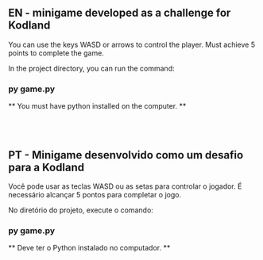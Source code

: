 
## EN - minigame developed as a challenge for Kodland

You can use the keys WASD or arrows to control the player. Must achieve 5 points to complete the game.

In the project directory, you can run the command:


### py game.py


** You must have python installed on the computer. **


<br><br>


## PT - Minigame desenvolvido como um desafio para a Kodland

Você pode usar as teclas WASD ou as setas para controlar o jogador. É necessário alcançar 5 pontos para completar o jogo.

No diretório do projeto, execute o comando:

### py game.py

** Deve ter o Python instalado no computador. **
